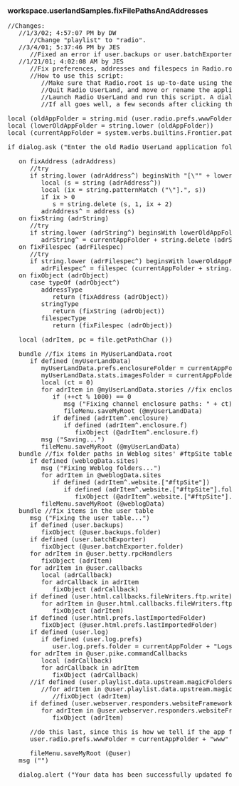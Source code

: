 ### workspace.userlandSamples.fixFilePathsAndAddresses
<pre>
//Changes:
   //1/3/02; 4:57:07 PM by DW
      //Change "playlist" to "radio".
   //3/4/01; 5:37:46 PM by JES
      //Fixed an error if user.backups or user.batchExporter aren't defined.
   //1/21/01; 4:02:08 AM by JES
      //Fix preferences, addresses and filespecs in Radio.root, MyUserLand.root and Weblog.root, after having renamed or moved the Radio UserLand application folder.
      //How to use this script:
         //Make sure that Radio.root is up-to-date using the Update Radio.root command in the file menu.
         //Quit Radio UserLand, and move or rename the application folder as needed, taking note of the old path to the application folder.
         //Launch Radio UserLand and run this script. A dialog will appear, asking for the old Radio UserLand application folder path. The default should be correct, but if it isn't, then enter the correct path.
         //If all goes well, a few seconds after clicking the OK button, a dialog will appear telling you that your data has been successfully updated.

local (oldAppFolder = string.mid (user.radio.prefs.wwwFolder, 1, sizeOf (user.radio.prefs.wwwFolder) - 4))
local (lowerOldAppFolder = string.lower (oldAppFolder))
local (currentAppFolder = system.verbs.builtins.Frontier.pathstring)

if dialog.ask ("Enter the old Radio UserLand application folder path:", @oldAppFolder)
   
   on fixAddress (adrAddress)
      //try
      if string.lower (adrAddress^) beginsWith "[\"" + lowerOldAppFolder
         local (s = string (adrAddress^))
         local (ix = string.patternMatch ("\"].", s))
         if ix > 0
            s = string.delete (s, 1, ix + 2)
         adrAddress^ = address (s)
   on fixString (adrString)
      //try
      if string.lower (adrString^) beginsWith lowerOldAppFolder
         adrString^ = currentAppFolder + string.delete (adrString^, 1, sizeOf (oldAppFolder))
   on fixFilespec (adrFilespec)
      //try
      if string.lower (adrFilespec^) beginsWith lowerOldAppFolder
         adrFilespec^ = filespec (currentAppFolder + string.delete (adrFilespec^, 1, sizeOf (oldAppFolder)))
   on fixObject (adrObject)
      case typeOf (adrObject^)
         addressType
            return (fixAddress (adrObject))
         stringType
            return (fixString (adrObject))
         filespecType
            return (fixFilespec (adrObject))
   
   local (adrItem, pc = file.getPathChar ())
   
   bundle //fix items in MyUserLandData.root
      if defined (myUserLandData)
         myUserLandData.prefs.enclosureFolder = currentAppFolder + "Downloaded enclosures" + pc
         myUserLandData.stats.imagesFolder = currentAppFolder + "www" + pc + "images" + pc
         local (ct = 0)
         for adrItem in @myUserLandData.stories //fix enclosures
            if (++ct % 1000) == 0
               msg ("Fixing channel enclosure paths: " + ct)
               fileMenu.saveMyRoot (@myUserLandData)
            if defined (adrItem^.enclosure)
               if defined (adrItem^.enclosure.f)
                  fixObject (@adrItem^.enclosure.f)
         msg ("Saving...")
         fileMenu.saveMyRoot (@myUserLandData)
   bundle //fix folder paths in Weblog sites' #ftpSite tables
      if defined (weblogData.sites)
         msg ("Fixing Weblog folders...")
         for adrItem in @weblogData.sites
            if defined (adrItem^.website.["#ftpSite"])
               if defined (adrItem^.website.["#ftpSite"].folder)
                  fixObject (@adrItem^.website.["#ftpSite"].folder)
         fileMenu.saveMyRoot (@weblogData)
   bundle //fix items in the user table
      msg ("Fixing the user table...")
      if defined (user.backups)
         fixObject (@user.backups.folder)
      if defined (user.batchExporter)
         fixObject (@user.batchExporter.folder)
      for adrItem in @user.betty.rpcHandlers
         fixObject (adrItem)
      for adrItem in @user.callbacks
         local (adrCallback)
         for adrCallback in adrItem
            fixObject (adrCallback)
      if defined (user.html.callbacks.fileWriters.ftp.write)
         for adrItem in @user.html.callbacks.fileWriters.ftp.write
            fixObject (adrItem)
      if defined (user.html.prefs.lastImportedFolder)
         fixObject (@user.html.prefs.lastImportedFolder)
      if defined (user.log)
         if defined (user.log.prefs)
            user.log.prefs.folder = currentAppFolder + "Logs" + pc
      for adrItem in @user.pike.commandCallbacks
         local (adrCallback)
         for adrCallback in adrItem
            fixObject (adrCallback)
      //if defined (user.playlist.data.upstream.magicFolders)
         //for adrItem in @user.playlist.data.upstream.magicFolders
            //fixObject (adrItem)
      if defined (user.webserver.responders.websiteFramework)
         for adrItem in @user.webserver.responders.websiteFramework.data.docTree
            fixObject (adrItem)
      
      //do this last, since this is how we tell if the app folder has changed
      user.radio.prefs.wwwFolder = currentAppFolder + "www" + pc
      
      fileMenu.saveMyRoot (@user)
   msg ("")
   
   dialog.alert ("Your data has been successfully updated for the new application folder.")

</pre>